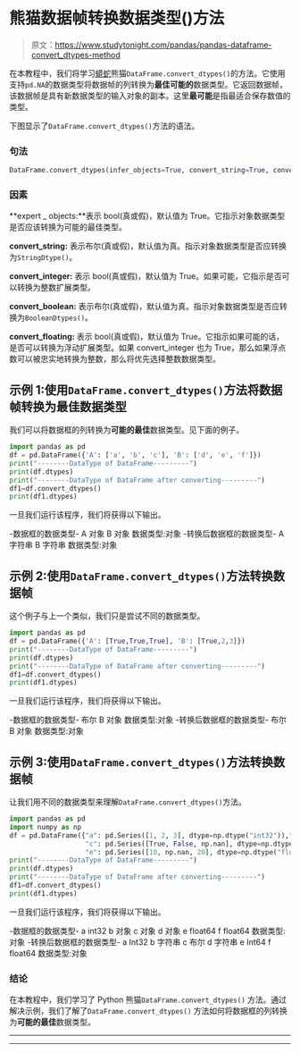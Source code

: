# 熊猫数据帧转换数据类型()方法

> 原文：<https://www.studytonight.com/pandas/pandas-dataframe-convert_dtypes-method>

在本教程中，我们将学习[蟒蛇](https://www.studytonight.com/python/getting-started-with-python)熊猫`DataFrame.convert_dtypes()`的方法。它使用支持`pd.NA`的数据类型将数据帧的列转换为**最佳可能的**数据类型。它返回数据帧，该数据帧是具有新数据类型的输入对象的副本。这里**最可能**是指最适合保存数值的类型。

下图显示了`DataFrame.convert_dtypes()`方法的语法。

### 句法

```py
DataFrame.convert_dtypes(infer_objects=True, convert_string=True, convert_integer=True, convert_boolean=True, convert_floating=True)
```

### 因素

**expert _ objects:**表示 bool(真或假)，默认值为 True。它指示对象数据类型是否应该转换为可能的最佳类型。

**convert_string:** 表示布尔(真或假)，默认值为真。指示对象数据类型是否应转换为`StringDtype()`。

**convert_integer:** 表示 bool(真或假)，默认值为 True。如果可能，它指示是否可以转换为整数扩展类型。

**convert_boolean:** 表示布尔(真或假)，默认值为真。指示对象数据类型是否应转换为`BooleanDtypes()`。

**convert_floating:** 表示 bool(真或假)，默认值为 True。它指示如果可能的话，是否可以转换为浮动扩展类型。如果 convert_integer 也为 True，那么如果浮点数可以被忠实地转换为整数，那么将优先选择整数数据类型。

## 示例 1:使用`DataFrame.convert_dtypes()`方法将数据帧转换为最佳数据类型

我们可以将数据框的列转换为**可能的最佳**数据类型。见下面的例子。

```py
import pandas as pd
df = pd.DataFrame({'A': ['a', 'b', 'c'], 'B': ['d', 'e', 'f']})
print("--------DataType of DataFrame---------")
print(df.dtypes)
print("--------DataType of DataFrame after converting---------")
df1=df.convert_dtypes()
print(df1.dtypes)
```

一旦我们运行该程序，我们将获得以下输出。

-数据框的数据类型-
A 对象
B 对象
数据类型:对象
-转换后数据框的数据类型-
A 字符串
B 字符串
数据类型:对象

## 示例 2:使用`DataFrame.convert_dtypes()`方法转换数据帧

这个例子与上一个类似，我们只是尝试不同的数据类型。

```py
import pandas as pd
df = pd.DataFrame({'A': [True,True,True], 'B': [True,2,3]})
print("--------DataType of DataFrame---------")
print(df.dtypes)
print("--------DataType of DataFrame after converting---------")
df1=df.convert_dtypes()
print(df1.dtypes)
```

一旦我们运行该程序，我们将获得以下输出。

-数据框的数据类型-
布尔
B 对象
数据类型:对象
-转换后数据框的数据类型-
布尔
B 对象
数据类型:对象

## 示例 3:使用`DataFrame.convert_dtypes()`方法转换数据帧

让我们用不同的数据类型来理解`DataFrame.convert_dtypes()`方法。

```py
import pandas as pd
import numpy as np
df = pd.DataFrame({"a": pd.Series([1, 2, 3], dtype=np.dtype("int32")),"b": pd.Series(["x", "y", "z"], dtype=np.dtype("O")),
                   "c": pd.Series([True, False, np.nan], dtype=np.dtype("O")),"d": pd.Series(["h", "i", np.nan], dtype=np.dtype("O")),
                   "e": pd.Series([10, np.nan, 20], dtype=np.dtype("float")),"f": pd.Series([np.nan, 100.5, 200], dtype=np.dtype("float")),})
print("--------DataType of DataFrame---------")
print(df.dtypes)
print("--------DataType of DataFrame after converting---------")
df1=df.convert_dtypes()
print(df1.dtypes)
```

一旦我们运行该程序，我们将获得以下输出。

-数据框的数据类型-
a int32
b 对象
c 对象
d 对象
e float64
f float64
数据类型:对象
-转换后数据框的数据类型-
a Int32
b 字符串
c 布尔
d 字符串
e Int64
f float64
数据类型:对象

### 结论

在本教程中，我们学习了 Python 熊猫`DataFrame.convert_dtypes()` 方法。通过解决示例，我们了解了`DataFrame.convert_dtypes()` 方法如何将数据框的列转换为**可能的最佳**数据类型。

* * *

* * *